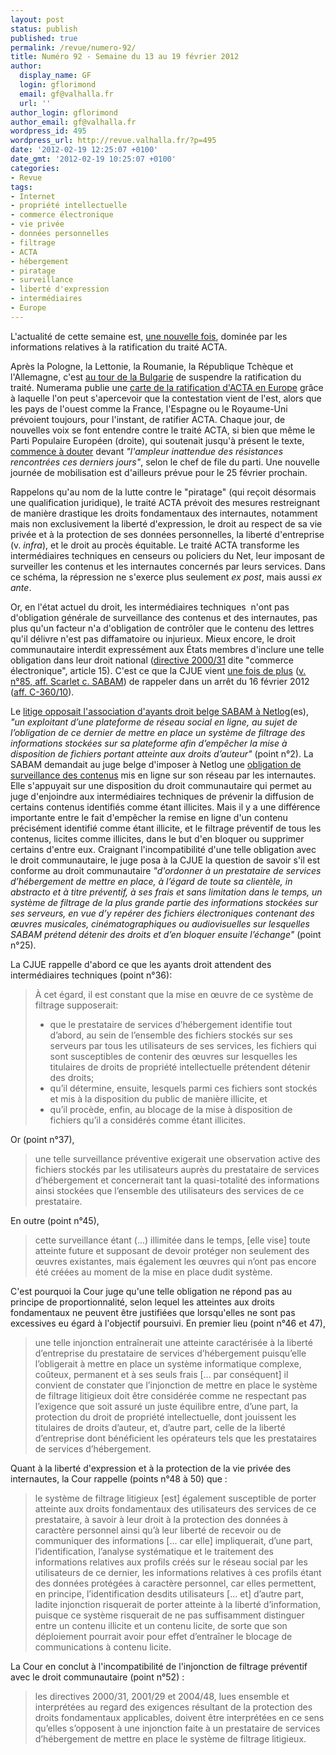 ```yaml
---
layout: post
status: publish
published: true
permalink: /revue/numero-92/
title: Numéro 92 - Semaine du 13 au 19 février 2012
author:
  display_name: GF
  login: gflorimond
  email: gf@valhalla.fr
  url: ''
author_login: gflorimond
author_email: gf@valhalla.fr
wordpress_id: 495
wordpress_url: http://revue.valhalla.fr/?p=495
date: '2012-02-19 12:25:07 +0100'
date_gmt: '2012-02-19 10:25:07 +0100'
categories:
- Revue
tags:
- Internet
- propriété intellectuelle
- commerce électronique
- vie privée
- données personnelles
- filtrage
- ACTA
- hébergement
- piratage
- surveillance
- liberté d'expression
- intermédiaires
- Europe
---
```

<p>L'actualité de cette semaine est, <a title="Numéro 91 – Semaine du 6 au 12 février 2012" href="http://revue.valhalla.fr/numeros/91/">une nouvelle fois</a>, dominée par les informations relatives à la ratification du traité ACTA.</p>
<p>Après la Pologne, la Lettonie, la Roumanie, la République Tchèque et l'Allemagne, c'est <a href="http://pro.clubic.com/legislation-loi-internet/telechargement-illegal/actualite-476156-acta-bulgarie-replie-luxembourg-persiste.html">au tour de la Bulgarie</a> de suspendre la ratification du traité. Numerama publie une <a href="http://www.numerama.com/magazine/21691-carte-de-l-acta-en-europe.html">carte de la ratification d'ACTA en Europe</a> grâce à laquelle l'on peut s'apercevoir que la contestation vient de l'est, alors que les pays de l'ouest comme la France, l'Espagne ou le Royaume-Uni prévoient toujours, pour l'instant, de ratifier ACTA. Chaque jour, de nouvelles voix se font entendre contre le traité ACTA, si bien que même le Parti Populaire Européen (droite), qui soutenait jusqu'à présent le texte, <a href="http://www.numerama.com/magazine/21678-le-chef-de-file-de-la-droite-europeenne-juge-qu-acta-est-mort.html">commence à douter</a> devant <em>"l'ampleur inattendue des résistances rencontrées ces derniers jours"</em>, selon le chef de file du parti. Une nouvelle journée de mobilisation est d'ailleurs prévue pour le 25 février prochain.</p>
<p>Rappelons qu'au nom de la lutte contre le "piratage" (qui reçoit désormais une qualification juridique), le traité ACTA prévoit des mesures restreignant de manière drastique les droits fondamentaux des internautes, notamment mais non exclusivement la liberté d'expression, le droit au respect de sa vie privée et à la protection de ses données personnelles, la liberté d'entreprise (v. <em>infra</em>), et le droit au procès équitable. Le traité ACTA transforme les intermédiaires techniques en censeurs ou policiers du Net, leur imposant de surveiller les contenus et les internautes concernés par leurs services. Dans ce schéma, la répression ne s'exerce plus seulement <em>ex post</em>, mais aussi <em>ex ante</em>.</p>
<p>Or, en l'état actuel du droit, les intermédiaires techniques  n'ont pas d'obligation générale de surveillance des contenus et des internautes, pas plus qu'un facteur n'a d'obligation de contrôler que le contenu des lettres qu'il délivre n'est pas diffamatoire ou injurieux. Mieux encore, le droit communautaire interdit expressément aux États membres d'inclure une telle obligation dans leur droit national (<a href="http://eur-lex.europa.eu/LexUriServ/LexUriServ.do?uri=CELEX:32000L0031:FR:NOT">directive 2000/31</a> dite "commerce électronique", article 15). C'est ce que la CJUE vient <a href="http://www.numerama.com/magazine/21692-la-cjue-interdit-d-imposer-le-filtrage-aux-services-en-ligne.html">une fois de plus</a> (<a title="Numéro 85 – Semaine du 21 au 27 novembre 2011" href="http://revue.valhalla.fr/numeros/85/">v. n°85, aff. Scarlet c. SABAM</a>) de rappeler dans un arrêt du 16 février 2012 (<a href="http://curia.europa.eu/juris/document/document.jsf?text=&amp;docid=119512&amp;pageIndex=0&amp;doclang=FR&amp;mode=req&amp;dir=&amp;occ=first&amp;part=1&amp;cid=157508">aff. C-360/10</a>).</p>
<p>Le <a href="http://tecnologia.elpais.com/tecnologia/2012/02/16/actualidad/1329386545_465799.html">litige opposait l'association d'ayants droit belge SABAM à Netlog</a><span class="lang">(es)</span>, <em>"un exploitant d’une plateforme de réseau social en ligne, au sujet de l’obligation de ce dernier de mettre en place un système de filtrage des informations stockées sur sa plateforme afin d’empêcher la mise à disposition de fichiers portant atteinte aux droits d’auteur"</em> (point n°2). La SABAM demandait au juge belge d'imposer à Netlog une <a href="http://www.pcinpact.com/news/69013-cjue-sabam-hebergeur-filtrage-blocage.htm">obligation de surveillance des contenus</a> mis en ligne sur son réseau par les internautes. Elle s'appuyait sur une disposition du droit communautaire qui permet au juge d'enjoindre aux intermédiaires techniques de prévenir la diffusion de certains contenus identifiés comme étant illicites. Mais il y a une différence importante entre le fait d'empêcher la remise en ligne d'un contenu précisément identifié comme étant illicite, et le filtrage préventif de tous les contenus, licites comme illicites, dans le but d'en bloquer ou supprimer certains d'entre eux. Craignant l'incompatibilité d'une telle obligation avec le droit communautaire, le juge posa à la CJUE la question de savoir s'il est conforme au droit communautaire <em>"d'ordonner à un prestataire de services d’hébergement de mettre en place, à l’égard de toute sa clientèle, in abstracto et à titre préventif, à ses frais et sans limitation dans le temps, un système de filtrage de la plus grande partie des informations stockées sur ses serveurs, en vue d’y repérer des fichiers électroniques contenant des œuvres musicales, cinématographiques ou audiovisuelles sur lesquelles SABAM prétend détenir des droits et d’en bloquer ensuite l’échange"</em> (point n°25).</p>
<p>La CJUE rappelle d'abord ce que les ayants droit attendent des intermédiaires techniques (point n°36):</p>
<blockquote><p>À cet égard, il est constant que la mise en œuvre de ce système de filtrage supposerait:</p>
<ul>
<li>que le prestataire de services d’hébergement identifie tout d’abord, au sein de l’ensemble des fichiers stockés sur ses serveurs par tous les utilisateurs de ses services, les fichiers qui sont susceptibles de contenir des œuvres sur lesquelles les titulaires de droits de propriété intellectuelle prétendent détenir des droits;</li>
<li>qu’il détermine, ensuite, lesquels parmi ces fichiers sont stockés et mis à la disposition du public de manière illicite, et</li>
<li>qu’il procède, enfin, au blocage de la mise à disposition de fichiers qu’il a considérés comme étant illicites.</li>
</ul>
</blockquote>
<p>Or (point n°37),</p>
<blockquote><p>une telle surveillance préventive exigerait une observation active des fichiers stockés par les utilisateurs auprès du prestataire de services d’hébergement et concernerait tant la quasi-totalité des informations ainsi stockées que l’ensemble des utilisateurs des services de ce prestataire.</p></blockquote>
<p>En outre (point n°45),</p>
<blockquote><p>cette surveillance étant (...) illimitée dans le temps, [elle vise] toute atteinte future et supposant de devoir protéger non seulement des œuvres existantes, mais également les œuvres qui n’ont pas encore été créées au moment de la mise en place dudit système.</p></blockquote>
<p>C'est pourquoi la Cour juge qu'une telle obligation ne répond pas au principe de proportionnalité, selon lequel les atteintes aux droits fondamentaux ne peuvent être justifiées que lorsqu'elles ne sont pas excessives eu égard à l'objectif poursuivi. En premier lieu (point n°46 et 47),</p>
<blockquote><p>une telle injonction entraînerait une atteinte caractérisée à la liberté d’entreprise du prestataire de services d’hébergement puisqu’elle l’obligerait à mettre en place un système informatique complexe, coûteux, permanent et à ses seuls frais [... par conséquent] il convient de constater que l’injonction de mettre en place le système de filtrage litigieux doit être considérée comme ne respectant pas l’exigence que soit assuré un juste équilibre entre, d’une part, la protection du droit de propriété intellectuelle, dont jouissent les titulaires de droits d’auteur, et, d’autre part, celle de la liberté d’entreprise dont bénéficient les opérateurs tels que les prestataires de services d’hébergement.</p></blockquote>
<p>Quant à la liberté d'expression et à la protection de la vie privée des internautes, la Cour rappelle (points n°48 à 50) que :</p>
<blockquote><p>le système de filtrage litigieux [est] également susceptible de porter atteinte aux droits fondamentaux des utilisateurs des services de ce prestataire, à savoir à leur droit à la protection des données à caractère personnel ainsi qu’à leur liberté de recevoir ou de communiquer des informations [... car elle] impliquerait, d’une part, l’identification, l’analyse systématique et le traitement des informations relatives aux profils créés sur le réseau social par les utilisateurs de ce dernier, les informations relatives à ces profils étant des données protégées à caractère personnel, car elles permettent, en principe, l’identification desdits utilisateurs [... et] d’autre part, ladite injonction risquerait de porter atteinte à la liberté d’information, puisque ce système risquerait de ne pas suffisamment distinguer entre un contenu illicite et un contenu licite, de sorte que son déploiement pourrait avoir pour effet d’entraîner le blocage de communications à contenu licite.</p></blockquote>
<p>La Cour en conclut à l'incompatibilité de l'injonction de filtrage préventif avec le droit communautaire (point n°52) :</p>
<blockquote><p>les directives 2000/31, 2001/29 et 2004/48, lues ensemble et interprétées au regard des exigences résultant de la protection des droits fondamentaux applicables, doivent être interprétées en ce sens qu’elles s’opposent à une injonction faite à un prestataire de services d’hébergement de mettre en place le système de filtrage litigieux.</p></blockquote>
